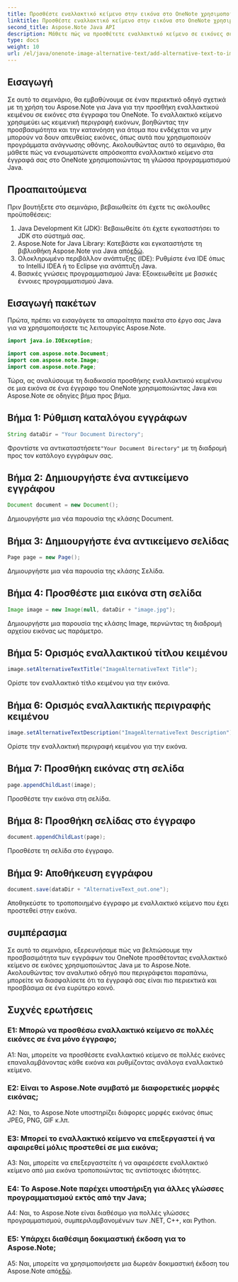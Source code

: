```yaml
---
title: Προσθέστε εναλλακτικό κείμενο στην εικόνα στο OneNote χρησιμοποιώντας Java
linktitle: Προσθέστε εναλλακτικό κείμενο στην εικόνα στο OneNote χρησιμοποιώντας Java
second_title: Aspose.Note Java API
description: Μάθετε πώς να προσθέτετε εναλλακτικό κείμενο σε εικόνες σε έγγραφα του OneNote χρησιμοποιώντας Java με το Aspose.Note, βελτιώνοντας την προσβασιμότητα και την ένταξη.
type: docs
weight: 10
url: /el/java/onenote-image-alternative-text/add-alternative-text-to-image/
---
```

## Εισαγωγή

Σε αυτό το σεμινάριο, θα εμβαθύνουμε σε έναν περιεκτικό οδηγό σχετικά με τη χρήση του Aspose.Note για Java για την προσθήκη εναλλακτικού κειμένου σε εικόνες στα έγγραφα του OneNote. Το εναλλακτικό κείμενο χρησιμεύει ως κειμενική περιγραφή εικόνων, βοηθώντας την προσβασιμότητα και την κατανόηση για άτομα που ενδέχεται να μην μπορούν να δουν απευθείας εικόνες, όπως αυτά που χρησιμοποιούν προγράμματα ανάγνωσης οθόνης. Ακολουθώντας αυτό το σεμινάριο, θα μάθετε πώς να ενσωματώνετε απρόσκοπτα εναλλακτικό κείμενο στα έγγραφά σας στο OneNote χρησιμοποιώντας τη γλώσσα προγραμματισμού Java.

## Προαπαιτούμενα

Πριν βουτήξετε στο σεμινάριο, βεβαιωθείτε ότι έχετε τις ακόλουθες προϋποθέσεις:

1. Java Development Kit (JDK): Βεβαιωθείτε ότι έχετε εγκαταστήσει το JDK στο σύστημά σας.
2.  Aspose.Note for Java Library: Κατεβάστε και εγκαταστήστε τη βιβλιοθήκη Aspose.Note για Java από[εδώ](https://releases.aspose.com/note/java/).
3. Ολοκληρωμένο περιβάλλον ανάπτυξης (IDE): Ρυθμίστε ένα IDE όπως το IntelliJ IDEA ή το Eclipse για ανάπτυξη Java.
4. Βασικές γνώσεις προγραμματισμού Java: Εξοικειωθείτε με βασικές έννοιες προγραμματισμού Java.

## Εισαγωγή πακέτων

Πρώτα, πρέπει να εισαγάγετε τα απαραίτητα πακέτα στο έργο σας Java για να χρησιμοποιήσετε τις λειτουργίες Aspose.Note.

```java
import java.io.IOException;

import com.aspose.note.Document;
import com.aspose.note.Image;
import com.aspose.note.Page;
```

Τώρα, ας αναλύσουμε τη διαδικασία προσθήκης εναλλακτικού κειμένου σε μια εικόνα σε ένα έγγραφο του OneNote χρησιμοποιώντας Java και Aspose.Note σε οδηγίες βήμα προς βήμα.

## Βήμα 1: Ρύθμιση καταλόγου εγγράφων

```java
String dataDir = "Your Document Directory";
```

 Φροντίστε να αντικαταστήσετε`"Your Document Directory"` με τη διαδρομή προς τον κατάλογο εγγράφων σας.

## Βήμα 2: Δημιουργήστε ένα αντικείμενο εγγράφου

```java
Document document = new Document();
```

Δημιουργήστε μια νέα παρουσία της κλάσης Document.

## Βήμα 3: Δημιουργήστε ένα αντικείμενο σελίδας

```java
Page page = new Page();
```

Δημιουργήστε μια νέα παρουσία της κλάσης Σελίδα.

## Βήμα 4: Προσθέστε μια εικόνα στη σελίδα

```java
Image image = new Image(null, dataDir + "image.jpg");
```

Δημιουργήστε μια παρουσία της κλάσης Image, περνώντας τη διαδρομή αρχείου εικόνας ως παράμετρο.

## Βήμα 5: Ορισμός εναλλακτικού τίτλου κειμένου

```java
image.setAlternativeTextTitle("ImageAlternativeText Title");
```

Ορίστε τον εναλλακτικό τίτλο κειμένου για την εικόνα.

## Βήμα 6: Ορισμός εναλλακτικής περιγραφής κειμένου

```java
image.setAlternativeTextDescription("ImageAlternativeText Description");
```

Ορίστε την εναλλακτική περιγραφή κειμένου για την εικόνα.

## Βήμα 7: Προσθήκη εικόνας στη σελίδα

```java
page.appendChildLast(image);
```

Προσθέστε την εικόνα στη σελίδα.

## Βήμα 8: Προσθήκη σελίδας στο έγγραφο

```java
document.appendChildLast(page);
```

Προσθέστε τη σελίδα στο έγγραφο.

## Βήμα 9: Αποθήκευση εγγράφου

```java
document.save(dataDir + "AlternativeText_out.one");
```

Αποθηκεύστε το τροποποιημένο έγγραφο με εναλλακτικό κείμενο που έχει προστεθεί στην εικόνα.

## συμπέρασμα

Σε αυτό το σεμινάριο, εξερευνήσαμε πώς να βελτιώσουμε την προσβασιμότητα των εγγράφων του OneNote προσθέτοντας εναλλακτικό κείμενο σε εικόνες χρησιμοποιώντας Java με το Aspose.Note. Ακολουθώντας τον αναλυτικό οδηγό που περιγράφεται παραπάνω, μπορείτε να διασφαλίσετε ότι τα έγγραφά σας είναι πιο περιεκτικά και προσβάσιμα σε ένα ευρύτερο κοινό.

## Συχνές ερωτήσεις

### Ε1: Μπορώ να προσθέσω εναλλακτικό κείμενο σε πολλές εικόνες σε ένα μόνο έγγραφο;

A1: Ναι, μπορείτε να προσθέσετε εναλλακτικό κείμενο σε πολλές εικόνες επαναλαμβάνοντας κάθε εικόνα και ρυθμίζοντας ανάλογα εναλλακτικό κείμενο.

### Ε2: Είναι το Aspose.Note συμβατό με διαφορετικές μορφές εικόνας;

A2: Ναι, το Aspose.Note υποστηρίζει διάφορες μορφές εικόνας όπως JPEG, PNG, GIF κ.λπ.

### Ε3: Μπορεί το εναλλακτικό κείμενο να επεξεργαστεί ή να αφαιρεθεί μόλις προστεθεί σε μια εικόνα;

A3: Ναι, μπορείτε να επεξεργαστείτε ή να αφαιρέσετε εναλλακτικό κείμενο από μια εικόνα τροποποιώντας τις αντίστοιχες ιδιότητες.

### Ε4: Το Aspose.Note παρέχει υποστήριξη για άλλες γλώσσες προγραμματισμού εκτός από την Java;

A4: Ναι, το Aspose.Note είναι διαθέσιμο για πολλές γλώσσες προγραμματισμού, συμπεριλαμβανομένων των .NET, C++, και Python.

### Ε5: Υπάρχει διαθέσιμη δοκιμαστική έκδοση για το Aspose.Note;

 A5: Ναι, μπορείτε να χρησιμοποιήσετε μια δωρεάν δοκιμαστική έκδοση του Aspose.Note από[εδώ](https://releases.aspose.com/).